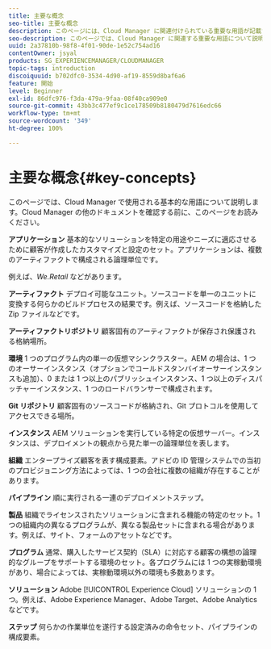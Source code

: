 ```yaml
---
title: 主要な概念
seo-title: 主要な概念
description: このページには、Cloud Manager に関連付けられている重要な用語が記載されています。
seo-description: このページでは、Cloud Manager に関連する重要な用語について説明しています。
uuid: 2a37810b-98f8-4f01-90de-1e52c754ad16
contentOwner: jsyal
products: SG_EXPERIENCEMANAGER/CLOUDMANAGER
topic-tags: introduction
discoiquuid: b702dfc0-3534-4d90-af19-8559d8baf6a6
feature: 開始
level: Beginner
exl-id: 86dfc976-f3da-479a-9faa-08f40ca909e0
source-git-commit: 43bb3c477ef9c1ce178509b8180479d7616edc66
workflow-type: tm+mt
source-wordcount: '349'
ht-degree: 100%

---
```


# 主要な概念{#key-concepts}

このページでは、Cloud Manager で使用される基本的な用語について説明します。Cloud Manager の他のドキュメントを確認する前に、このページをお読みください。

**アプリケーション** 基本的なソリューションを特定の用途やニーズに適応させるために顧客が作成したカスタマイズと設定のセット。アプリケーションは、複数のアーティファクトで構成される論理単位です。

例えば、*We.Retail* などがあります。

**アーティファクト** デプロイ可能なユニット。ソースコードを単一のユニットに変換する何らかのビルドプロセスの結果です。例えば、ソースコードを格納した Zip ファイルなどです。

**アーティファクトリポジトリ** 顧客固有のアーティファクトが保存され保護される格納場所。

**環境** 1 つのプログラム内の単一の仮想マシンクラスター。AEM の場合は、1 つのオーサーインスタンス（オプションでコールドスタンバイオーサーインスタンスも追加）、0 または 1 つ以上のパブリッシュインスタンス、1 つ以上のディスパッチャーインスタンス、1 つのロードバランサーで構成されます。

**Git リポジトリ** 顧客固有のソースコードが格納され、Git プロトコルを使用してアクセスできる場所。

**インスタンス** AEM ソリューションを実行している特定の仮想サーバー。インスタンスは、デプロイメントの観点から見た単一の論理単位を表します。

**組織** エンタープライズ顧客を表す構成要素。アドビの ID 管理システムでの当初のプロビジョニング方法によっては、1 つの会社に複数の組織が存在することがあります。

**パイプライン** 順に実行される一連のデプロイメントステップ。

**製品** 組織でライセンスされたソリューションに含まれる機能の特定のセット。1 つの組織内の異なるプログラムが、異なる製品セットに含まれる場合があります。例えば、サイト、フォームのアセットなどです。

**プログラム** 通常、購入したサービス契約（SLA）に対応する顧客の構想の論理的なグループをサポートする環境のセット。各プログラムには 1 つの実稼動環境があり、場合によっては、実稼動環境以外の環境も多数あります。

**ソリューション** Adobe [!UICONTROL Experience Cloud] ソリューションの 1 つ。例えば、Adobe Experience Manager、Adobe Target、Adobe Analytics などです。

**ステップ** 何らかの作業単位を遂行する設定済みの命令セット、パイプラインの構成要素。
